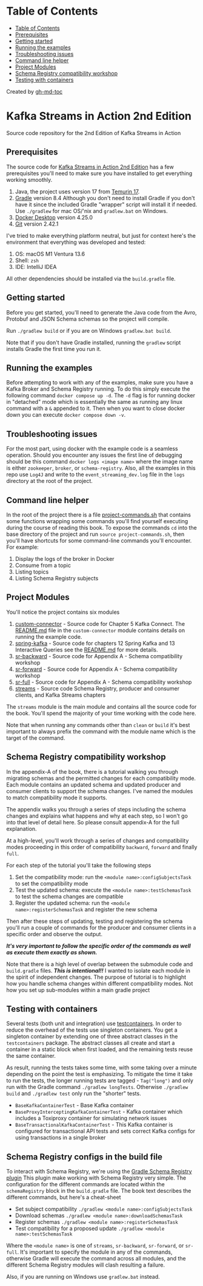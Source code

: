 Table of Contents
=================

* [Table of Contents](#table-of-contents)
* [Prerequisites](#prerequisites)
* [Getting started](#getting-started)
* [Running the examples](#running-the-examples)
* [Troubleshooting issues](#troubleshooting-issues)
* [Command line helper](#command-line-helper)
* [Project Modules](#project-modules)
* [Schema Registry compatibility workshop](#schema-registry-compatibility-workshop)
* [Testing with containers](#testing-with-containers) 

    

Created by [gh-md-toc](https://github.com/ekalinin/github-markdown-toc)

# Kafka Streams in Action 2nd Edition
Source code repository for the 2nd Edition of Kafka Streams in Action

## Prerequisites

The source code for [Kafka Streams in Action 2nd Edition](https://www.manning.com/books/kafka-streams-in-action-second-edition) has a few 
prerequisites you'll need to make sure you have installed to get everything working smoothly.

1. Java, the project uses version 17 from [Temurin 17](https://projects.eclipse.org/projects/adoptium.temurin/).
2. [Gradle](https://gradle.org/) version 8.4  Although you don't need to install Gradle if you don't have it since 
   the included Gradle "wrapper" script will install it if needed.  Use `./gradlew` for mac OS/'nix and `gradlew.bat` on Windows.
3. [Docker Desktop](https://www.docker.com/products/docker-desktop) version 4.25.0
4. [Git](https://git-scm.com/) version 2.42.1

I've tried to make everything platform neutral, but just for context here's the environment
that everything was developed and tested:
1. OS: macOS M1 Ventura 13.6
2. Shell: `zsh`
3. IDE: IntelliJ IDEA 


All other dependencies should be installed via the `build.gradle` file.

## Getting started
 
Before you get started, you'll need to generate the Java code from 
the Avro, Protobuf and JSON Schema schemas so the project will compile.

Run `./gradlew build`  or if you are on Windows `gradlew.bat build`. 

Note that if you don't have Gradle installed, running the `gradlew` script installs Gradle the first
time you run it.

## Running the examples

Before attempting to work with any of the examples, make sure you have a Kafka Broker and Schema Registry running.  To do this
simply execute the following command `docker compose up -d`.  The `-d` flag is for running docker in "detached" mode
which is essentially the same as running any linux command with a `&` appended to it. Then when you want to close docker down you can execute `docker compose down -v`.

## Troubleshooting issues

For the most part, using docker with the example code is a seamless operation.  Should you encounter any issues the first
line of debugging should be this command `docker logs <image name>` where the image name is either `zookeeper`, `broker`, 
or `schema-registry`.  Also, all the examples in this repo use `Log4J` and write to the 
`event_streaming_dev.log` file in the `logs` directory at the root of the project.

## Command line helper
In the root of the project there is a file [project-commands.sh](project-commands.sh) that contains some functions
wrapping some commands you'll find yourself executing during the course of reading this book.
To expose the commands `cd` into the base directory of the project and run `source project-commands.sh`, then
you'll have shortcuts for some command-line commands you'll encounter. For example:

1. Display the logs of the broker in Docker
2. Consume from a topic
3. Listing topics
4. Listing Schema Registry subjects

## Project Modules

You'll notice the project contains six modules

1. [custom-connector](custom-connector) - Source code for Chapter 5 Kafka Connect.  The [README.md](custom-connector/README.md) file in the `custom-connector` module contains details on running the example code.
2. [spring-kafka](spring-kafka) - Source code for chapters 12 Spring Kafka and 13 Interactive Queries see the [README.md](spring-kafka/README.md) for more details.
3. [sr-backward](sr-backward) - Source code for Appendix A - Schema compatibility workshop
4. [sr-forward](sr-forward) - Source code for Appendix A - Schema compatibility workshop
5. [sr-full](sr-full)  - Source code for Appendix A - Schema compatibility workshop
6. [streams](streams) - Source code Schema Registry, producer and consumer clients, and Kafka Streams chapters

The `streams` module is the main module and contains all the source code for the book.  You'll spend the majority of
your time working with the code here.  

Note that when running any commands other than `clean` or `build` it's best important
to always prefix the command with the module name which is the target of the command.

## Schema Registry compatibility workshop

In the appendix-A of the book, there is a tutorial walking you through migrating schemas and the permitted changes for each
compatibility mode.  Each module contains an updated schema and updated producer and consumer clients to
support the schema changes.  I've named the modules to match compatibility mode it supports.

The appendix walks you through a series of steps including the schema changes and explains what happens and why at each step,
so I won't go into that level of detail here. So please consult appendix-A for the full explanation.

At a high-level, you'll work through a series of changes and compatibility modes proceeding in this order of compatibility
`backward`, `forward` and finally `full`.

For each step of the tutorial you'll take the following steps

1. Set the compatibility mode: run the `<module name>:configSubjectsTask` to set the compatibility mode
2. Test the updated schema: execute the `<module name>:testSchemasTask` to test the schema changes are compatible
3. Register the updated schema: run the `<module name>:registerSchemasTask` and register the new schema

Then after these steps of updating, testing and registering the schema you'll run a couple of commands for
the producer and consumer clients in a specific order and observe the output.

**_It's very important to follow the specific order of the commands
as well as execute them exactly as shown._**

Note that there is a high level of overlap between the submodule code and `build.gradle` files.  **_This is intentional!!_**
I wanted to isolate each module in the spirit of independent changes.  The purpose of tutorial is to highlight
how you handle schema changes within different compatibility modes. Not how you set up sub-modules within a main gradle
project

## Testing with containers

Several tests (both unit and integration) use [testcontainers](https://www.testcontainers.org/).  In order to 
reduce the overhead of the tests use singleton containers.  You get a singleton container by extending one of three
abstract classes in the `testcontainers` package. The abstract classes all create and start a container in a static block when first
loaded, and the remaining tests reuse the same container.

As result, running the tests takes some time, with some taking over a minute depending on the point the test is emphasizing.
To mitigate the time it take to run the tests, the longer running tests are tagged -  `Tag("long")`  and only run with the
Gradle command `./gradlew longTests`.  Otherwise `./gradlew build` and `./gradlew test` only run the "shorter" tests.

* `BaseKafkaContainerTest` -  Base Kafka container
* `BaseProxyInterceptingKafkaContainerTest` - Kafka container which includes a Toxiproxy container for simulating network issues
* `BaseTransactionalKafkaContainerTest` - This Kafka container is configured for transactional API tests and sets correct Kafka configs for using transactions in a single broker

## Schema Registry configs in the build file

To interact with Schema Registry, we're using the [Gradle Schema Registry plugin]()
This plugin make working with Schema Registry very simple. The configuration for the different
commands are located within the `schemaRegistry` block in the `build.gradle` file. The book text
describes the different commands, but here's a cheat-sheet

*  Set subject compatibility `./gradlew <module name>:configSubjectsTask`
*  Download schemas `./gradlew <module name>:downloadSchemasTask`
*  Register schemas `./gradlew <module name>:registerSchemasTask`
*  Test compatibility for a proposed update `./gradlew <module name>:testSchemasTask`

Where the `<module name>` is one of `streams`, `sr-backward`, `sr-forward`, or `sr-full`.  It's important
to specify the module in any of the commands, otherwise Gradle will execute the command across all
modules, and the different Schema Registry modules will clash resulting a failure.

Also, if you are running on Windows use `gradlew.bat` instead.








      







